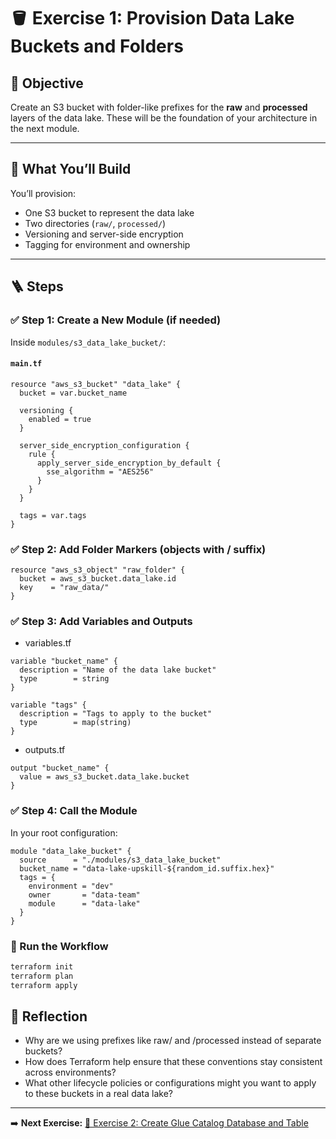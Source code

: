 # 🪣 Exercise 1: Provision Data Lake Buckets and Folders

## 🎯 Objective

Create an S3 bucket with folder-like prefixes for the **raw** and **processed** layers of the data lake. These will be the foundation of your architecture in the next module.

---

## 🧱 What You’ll Build

You’ll provision:

- One S3 bucket to represent the data lake
- Two directories (`raw/`, `processed/`)
- Versioning and server-side encryption
- Tagging for environment and ownership

---

## 🪜 Steps

### ✅ Step 1: Create a New Module (if needed)

Inside `modules/s3_data_lake_bucket/`:

#### `main.tf`

```hcl
resource "aws_s3_bucket" "data_lake" {
  bucket = var.bucket_name

  versioning {
    enabled = true
  }

  server_side_encryption_configuration {
    rule {
      apply_server_side_encryption_by_default {
        sse_algorithm = "AES256"
      }
    }
  }

  tags = var.tags
}
```

### ✅ Step 2: Add Folder Markers (objects with / suffix)

```hcl
resource "aws_s3_object" "raw_folder" {
  bucket = aws_s3_bucket.data_lake.id
  key    = "raw_data/"
}
```

### ✅ Step 3: Add Variables and Outputs

- variables.tf

```hcl
variable "bucket_name" {
  description = "Name of the data lake bucket"
  type        = string
}

variable "tags" {
  description = "Tags to apply to the bucket"
  type        = map(string)
}
```

- outputs.tf

```hcl
output "bucket_name" {
  value = aws_s3_bucket.data_lake.bucket
}
```

### ✅ Step 4: Call the Module
In your root configuration:


```hcl
module "data_lake_bucket" {
  source      = "./modules/s3_data_lake_bucket"
  bucket_name = "data-lake-upskill-${random_id.suffix.hex}"
  tags = {
    environment = "dev"
    owner       = "data-team"
    module      = "data-lake"
  }
}
```

###  🔁 Run the Workflow

```bash
terraform init
terraform plan
terraform apply
```

## 🧠 Reflection
- Why are we using prefixes like raw/ and /processed instead of separate buckets?
- How does Terraform help ensure that these conventions stay consistent across environments?
- What other lifecycle policies or configurations might you want to apply to these buckets in a real data lake?

---

➡️ **Next Exercise:** [🧪 Exercise 2: Create Glue Catalog Database and Table](./exercise-2.md)